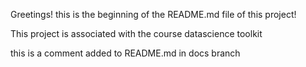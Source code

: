 Greetings! this is the beginning of the README.md file of this project!

This project is associated with the course datascience toolkit

this is a comment added to README.md in docs branch